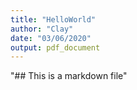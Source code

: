 ```yaml
---
title: "HelloWorld"
author: "Clay"
date: "03/06/2020"
output: pdf_document
---
```


"## This is a markdown file"

